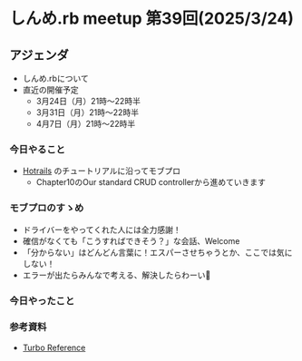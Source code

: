 # しんめ.rb meetup 第39回(2025/3/24)

## アジェンダ

- しんめ.rbについて
- 直近の開催予定
  - 3月24日（月）21時〜22時半
  - 3月31日（月）21時〜22時半
  - 4月7日（月）21時〜22時半

### 今日やること

- [Hotrails](https://www.hotrails.dev/) のチュートリアルに沿ってモブプロ
  - Chapter10のOur standard CRUD controllerから進めていきます

### モブプロのすゝめ

- ドライバーをやってくれた人には全力感謝！
- 確信がなくても「こうすればできそう？」な会話、Welcome
- 「分からない」はどんどん言葉に！エスパーさせちゃうとか、ここでは気にしない！
- エラーが出たらみんなで考える、解決したらわーい🙌

### 今日やったこと

### 参考資料

- [Turbo Reference](https://turbo.hotwired.dev/reference/drive)

